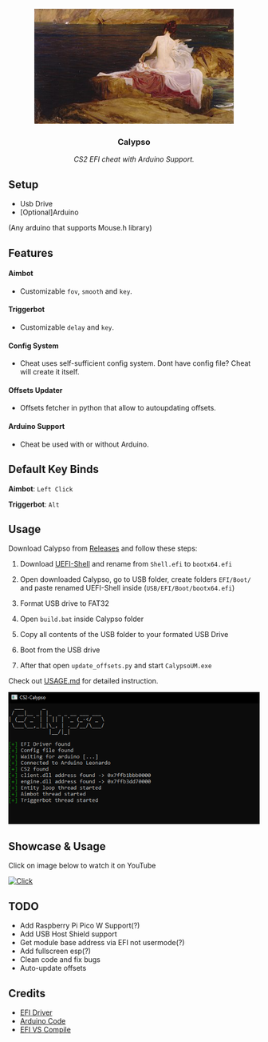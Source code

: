 <p align="center">
    <img src=".github/images/calypso.jpg" alt="Calypso" width="400" />
    <h3 align="center">Calypso</h3>
    <p align="center"><i>CS2 EFI cheat with Arduino Support.</i></p>
</p>

## Setup
- Usb Drive
- [Optional]Arduino

(Any arduino that supports Mouse.h library)

## Features
#### Aimbot
- Customizable `fov`, `smooth` and `key`.
#### Triggerbot
- Customizable `delay` and `key`.
#### Config System
- Cheat uses self-sufficient config system. Dont have config file? Cheat will create it itself.
#### Offsets Updater
- Offsets fetcher in python that allow to autoupdating offsets.
#### Arduino Support
- Cheat be used with or without Arduino.

## Default Key Binds

 **Aimbot**: `Left Click`
 
 **Triggerbot**: `Alt`

## Usage

Download Calypso from [Releases](https://github.com/3a1/CS2-Calypso/releases/latest) and follow these steps:

1. Download [UEFI-Shell](https://github.com/tianocore/edk2-archive/raw/master/ShellBinPkg/UefiShell/X64/Shell.efi) and rename from `Shell.efi` to `bootx64.efi`
   
2. Open downloaded Calypso, go to USB folder, create folders `EFI/Boot/` and paste renamed UEFI-Shell inside (`USB/EFI/Boot/bootx64.efi`)

3. Format USB drive to FAT32

4. Open `build.bat` inside Calypso folder

5. Copy all contents of the USB folder to your formated USB Drive

5. Boot from the USB drive

9. After that open `update_offsets.py` and start `CalypsoUM.exe`


Check out [USAGE.md](.github/docs/USAGE.md) for detailed instruction.

<img src=".github/images/calypso_cli.png" alt="Calypso CLI" width="600"/>


## Showcase & Usage
Click on image below to watch it on YouTube

[![Click](https://i3.ytimg.com/vi/_rVH9mMZ--A/hqdefault.jpg)](https://www.youtube.com/watch?v=_rVH9mMZ--A)


## TODO
+ Add Raspberry Pi Pico W Support(?)
+ Add USB Host Shield support
+ Get module base address via EFI not usermode(?)
+ Add fullscreen esp(?)
+ Clean code and fix bugs
+ Auto-update offsets

## Credits
+ [EFI Driver](https://github.com/TheCruZ/EFI_Driver_Access)
+ [Arduino Code](https://github.com/backpack-0x1337/CyberAim-Valorant/)
+ [EFI VS Compile](https://github.com/pbatard/uefi-simple)
